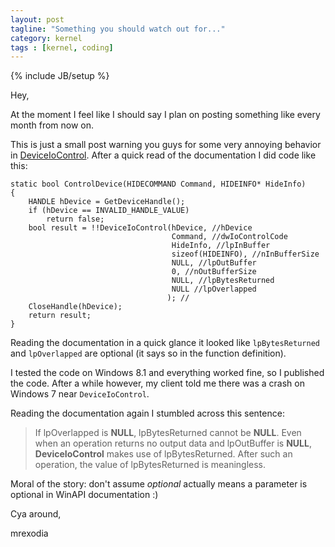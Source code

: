 ```yaml
---
layout: post
tagline: "Something you should watch out for..."
category: kernel
tags : [kernel, coding]
---
```

{% include JB/setup %}

Hey,

At the moment I feel like I should say I plan on posting something like every month from now on.

This is just a small post warning you guys for some very annoying behavior in [DeviceIoControl](https://msdn.microsoft.com/en-us/library/windows/desktop/aa363216%28v=vs.85%29.aspx). After a quick read of the documentation I did code like this:

```
static bool ControlDevice(HIDECOMMAND Command, HIDEINFO* HideInfo)
{
    HANDLE hDevice = GetDeviceHandle();
    if (hDevice == INVALID_HANDLE_VALUE)
	    return false;
    bool result = !!DeviceIoControl(hDevice, //hDevice
                                    Command, //dwIoControlCode
                                    HideInfo, //lpInBuffer
                                    sizeof(HIDEINFO), //nInBufferSize
                                    NULL, //lpOutBuffer
                                    0, //nOutBufferSize
                                    NULL, //lpBytesReturned
                                    NULL //lpOverlapped
                                   ); //
    CloseHandle(hDevice);
    return result;
}
```

Reading the documentation in a quick glance it looked like `lpBytesReturned` and `lpOverlapped` are optional (it says so in the function definition).

I tested the code on Windows 8.1 and everything worked fine, so I published the code. After a while however, my client told me there was a crash on Windows 7 near `DeviceIoControl`.

Reading the documentation again I stumbled across this sentence:

> If lpOverlapped is **NULL**, lpBytesReturned cannot be **NULL**. Even when an operation returns no output data and lpOutBuffer is **NULL**, **DeviceIoControl** makes use of lpBytesReturned. After such an operation, the value of lpBytesReturned is meaningless.

Moral of the story: don't assume *optional* actually means a parameter is optional in WinAPI documentation :)

Cya around,

mrexodia